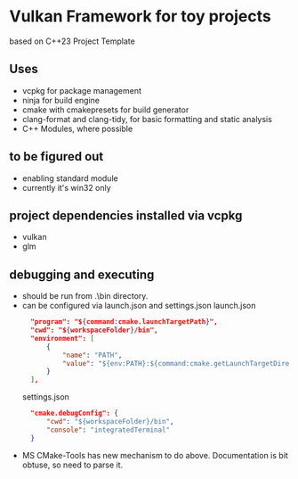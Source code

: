 # Vulkan Framework for toy projects
based on C++23 Project Template

## Uses
- vcpkg for package management
- ninja for build engine
- cmake with cmakepresets for build generator
- clang-format and clang-tidy, for basic formatting and static analysis
- C++ Modules, where possible

## to be figured out
- enabling standard module
- currently it's win32 only


## project dependencies installed via vcpkg
- vulkan
- glm

## debugging and executing 
- should be run from .\bin directory.
- can be configured via launch.json and settings.json
  launch.json
  ```json
	"program": "${command:cmake.launchTargetPath}",
	"cwd": "${workspaceFolder}/bin",
	"environment": [
		{
			"name": "PATH",
			"value": "${env:PATH}:${command:cmake.getLaunchTargetDirectory}"
		}
	],
  ```
  settings.json
  ```json 
	"cmake.debugConfig": {
		"cwd": "${workspaceFolder}/bin",
		"console": "integratedTerminal"
	}
  ```
- MS CMake-Tools has new mechanism to do above. Documentation is bit obtuse, so need to parse it.